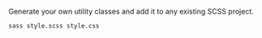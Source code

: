 Generate your own utility classes and add it to any existing SCSS project.

```
sass style.scss style.css
```
